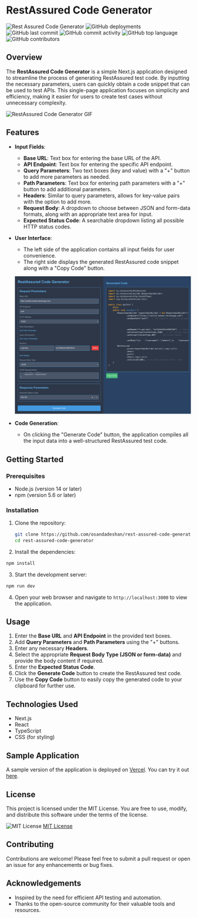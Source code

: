# RestAssured Code Generator

![Rest Assured Code Generator](https://img.shields.io/badge/Rest%20Assured-Code%20Generator-blue)
![GitHub deployments](https://img.shields.io/github/deployments/osandadeshan/rest-assured-code-generator/Production)
![GitHub last commit](https://img.shields.io/github/last-commit/osandadeshan/rest-assured-code-generator)
![GitHub commit activity](https://img.shields.io/github/commit-activity/m/osandadeshan/rest-assured-code-generator)
![GitHub top language](https://img.shields.io/github/languages/top/osandadeshan/rest-assured-code-generator)
![GitHub contributors](https://img.shields.io/github/contributors/osandadeshan/rest-assured-code-generator)

## Overview

The **RestAssured Code Generator** is a simple Next.js application designed to streamline the process of generating RestAssured test code. By inputting the necessary parameters, users can quickly obtain a code snippet that can be used to test APIs. This single-page application focuses on simplicity and efficiency, making it easier for users to create test cases without unnecessary complexity.

![RestAssured Code Generator GIF](rest-assured-code-gen.gif)

## Features

- **Input Fields**:
  - **Base URL**: Text box for entering the base URL of the API.
  - **API Endpoint**: Text box for entering the specific API endpoint.
  - **Query Parameters**: Two text boxes (key and value) with a "+" button to add more parameters as needed.
  - **Path Parameters**: Text box for entering path parameters with a "+" button to add additional parameters.
  - **Headers**: Similar to query parameters, allows for key-value pairs with the option to add more.
  - **Request Body**: A dropdown to choose between JSON and form-data formats, along with an appropriate text area for input.
  - **Expected Status Code**: A searchable dropdown listing all possible HTTP status codes.

- **User Interface**: 
  - The left side of the application contains all input fields for user convenience.
  - The right side displays the generated RestAssured code snippet along with a "Copy Code" button.

  ![UI](app-ui.png)

- **Code Generation**: 
  - On clicking the "Generate Code" button, the application compiles all the input data into a well-structured RestAssured test code.

## Getting Started

### Prerequisites

- Node.js (version 14 or later)
- npm (version 5.6 or later)

### Installation

1. Clone the repository:

   ```bash
   git clone https://github.com/osandadeshan/rest-assured-code-generator.git
   cd rest-assured-code-generator
   ```

2. Install the dependencies:

  ```bash
  npm install
  ```

3. Start the development server:

  ```bash
  npm run dev
  ```

4. Open your web browser and navigate to `http://localhost:3000` to view the application.

## Usage
1. Enter the **Base URL** and **API Endpoint** in the provided text boxes.
2. Add **Query Parameters** and **Path Parameters** using the "+" buttons.
3. Enter any necessary **Headers**.
4. Select the appropriate **Request Body Type (JSON or form-data)** and provide the body content if required.
5. Enter the **Expected Status Code**.
6. Click the **Generate Code** button to create the RestAssured test code.
7. Use the **Copy Code** button to easily copy the generated code to your clipboard for further use.

## Technologies Used
- Next.js
- React
- TypeScript
- CSS (for styling)

## Sample Application

A sample version of the application is deployed on [Vercel](https://vercel.com/). You can try it out [here](https://rest-assured-code-generator.vercel.app/).

## License
This project is licensed under the MIT License. You are free to use, modify, and distribute this software under the terms of the license.

<img src="https://upload.wikimedia.org/wikipedia/commons/thumb/0/0b/License_icon-mit-2.svg/2000px-License_icon-mit-2.svg.png" alt="MIT License" width="100" height="100"/> [MIT License](https://opensource.org/licenses/MIT)

## Contributing
Contributions are welcome! Please feel free to submit a pull request or open an issue for any enhancements or bug fixes.

## Acknowledgements
- Inspired by the need for efficient API testing and automation.
- Thanks to the open-source community for their valuable tools and resources.

